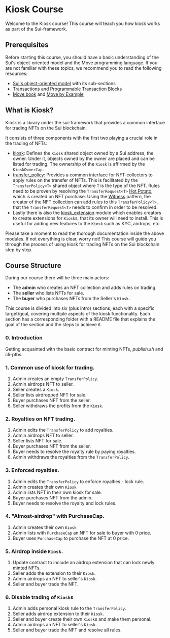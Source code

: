 # Kiosk Course

Welcome to the Kiosk course! This course will teach you how kiosk works as part of the Sui-framework.

## Prerequisites

Before starting this course, you should have a basic understanding of the Sui's object-oriented model and the Move programming language. If you are not familiar with these topics, we recommend you to read the following resources:
- [Sui's object-oriented model](https://docs.sui.io/concepts/object-model) with its sub-sections
- [Transactions](https://docs.sui.io/concepts/transactions) and [Programmable Transaction Blocks](https://docs.sui.io/concepts/transactions/prog-txn-blocks)
- [Move book](https://move-book.com/index.html) and [Move by Example](https://examples.sui.io/)

## What is Kiosk?

Kiosk is a library under the sui-framework that provides a common interface for trading NFTs on the Sui blockchain.

It consists of three components with the first two playing a crucial role in the trading of NFTs:
- [kiosk](https://github.com/MystenLabs/sui/blob/main/crates/sui-framework/packages/sui-framework/sources/kiosk/kiosk.move): Defines the `Kiosk` shared object owned by a Sui address, the owner. Under it, objects owned by the owner are placed and can be listed for trading. The ownership of the `Kiosk` is affirmed by the `KioskOwnerCap`.
- [transfer_policy](https://github.com/MystenLabs/sui/blob/main/crates/sui-framework/packages/sui-framework/sources/kiosk/transfer_policy.move): Provides a common interface for NFT-collectors to apply rules on the transfer of NFTs. This is facilitated by the `TransferPolicy<T>` shared object where `T` is the type of the NFT. Rules need to be proven by resolving the `TransferRequest<T>` [Hot Potato](https://examples.sui.io/patterns/hot-potato.html), which is created on NFT purchase. Using the [Witness](https://move-book.com/programmability/witness-pattern.html) pattern, the creator of the NFT collection can add rules to this `TransferPolicy<T>`, that the `TransferRequest<T>` needs to confirm in order to be resolved.
- Lastly there is also the [kiosk_extension](https://github.com/MystenLabs/sui/blob/main/crates/sui-framework/packages/sui-framework/sources/kiosk/kiosk_extension.move) module which enables creators to create extensions for `Kiosk`s, that its owner will need to install. This is useful for adding new features to the `Kiosk` such as KYC, airdrops, etc.

Please take a moment to read the thorough documentation inside the above modules. If not everything is clear, worry not! This course will guide you through the process of using kiosk for trading NFTs on the Sui blockchain step by step.

## Course Structure

During our course there will be three main actors:
- The **admin** who creates an NFT collection and adds rules on trading.
- The **seller** who lists NFTs for sale.
- The **buyer** who purchases NFTs from the Seller's `Kiosk`.

This course is divided into six (plus intro) sections, each with a specific target/goal, covering multiple aspects of the kiosk functionality.
Each section has a corresponding folder with a README file that explains the goal of the section and the steps to achieve it.

### 0. Introduction

Getting acquainted with the basic contract for minting NFTs, _<span>publish.sh</span>_ and cli-ptbs.

### 1. Common use of kiosk for trading.

1. Admin creates an empty `TransferPolicy`.
2. Admin airdrops NFT to seller.
3. Seller creates a `Kiosk`.
4. Seller lists airdropped NFT for sale.
5. Buyer purchases NFT from the seller.
6. Seller withdraws the profits from the `Kiosk`.

### 2. Royalties on NFT trading.

1. Admin edits the `TransferPolicy` to add royalties.
2. Admin airdrops NFT to seller.
3. Seller lists NFT for sale.
4. Buyer purchases NFT from the seller.
5. Buyer needs to resolve the royalty rule by paying royalties.
6. Admin withdraws the royalties from the `TransferPolicy`.

### 3. Enforced royalties.

1. Admin edits the `TransferPolicy` to enforce royalties - lock rule.
2. Admin creates their own `Kiosk`
3. Admin lists NFT in their own kiosk for sale.
4. Buyer purchases NFT from the admin.
5. Buyer needs to resolve the royalty and lock rules.

### 4. "Almost-airdrop" with PurchaseCap.

1. Admin creates their own `Kiosk`
2. Admin lists with `PurchaseCap` an NFT for sale to buyer with 0 price.
3. Buyer uses `PurchaseCap` to purchase the NFT at 0 price.

### 5. Airdrop inside `Kiosk`.

1. Update contract to include an airdrop extension that can lock newly minted NFTs.
2. Seller adds the extension to their `Kiosk`.
3. Admin airdrops an NFT to seller's `Kiosk`.
4. Seller and buyer trade the NFT.

### 6. Disable trading of `Kiosk`s

1. Admin adds personal kiosk rule to the `TransferPolicy`.
2. Seller adds airdrop extension to their `Kiosk`.
3. Seller and buyer create their own `Kiosk`s and make them personal.
4. Admin airdrops an NFT to seller's `Kiosk`.
5. Seller and buyer trade the NFT and resolve all rules.

